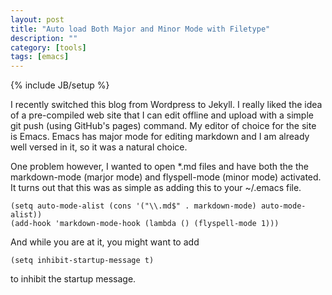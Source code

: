 ```yaml
---
layout: post
title: "Auto load Both Major and Minor Mode with Filetype"
description: ""
category: [tools]
tags: [emacs]
---
```

{% include JB/setup %}

I recently switched this blog from Wordpress to Jekyll. I really liked the idea of a pre-compiled web site that I can edit offline and upload with a simple git push (using GitHub's pages) command. My editor of choice for the site is Emacs. Emacs has major mode for editing markdown and I am already well versed in it, so it was a natural choice. 

One problem however, I wanted to open \*.md files and have both the the markdown-mode (marjor mode) and flyspell-mode (minor mode) activated. It turns out that this was as simple as adding this to your ~/.emacs file.

    (setq auto-mode-alist (cons '("\\.md$" . markdown-mode) auto-mode-alist))
    (add-hook 'markdown-mode-hook (lambda () (flyspell-mode 1)))

And while you are at it, you might want to add 

    (setq inhibit-startup-message t)

to inhibit the startup message.
